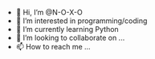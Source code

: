 - 👋 Hi, I’m @N-O-X-O
- 👀 I’m interested in programming/coding
- 🌱 I’m currently learning Python
- 💞️ I’m looking to collaborate on ...
- 📫 How to reach me ...

<!---
N-O-X-O/N-O-X-O is a ✨ special ✨ repository because its `README.md` (this file) appears on your GitHub profile.
You can click the Preview link to take a look at your changes.
--->
